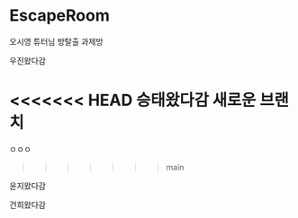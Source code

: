# EscapeRoom
오시영 튜터님 방탈출 과제방

우진왔다감

<<<<<<< HEAD
승태왔다감 새로운 브랜치
=======
ㅇㅇㅇ

>>>>>>> main

윤지왔다감

건희왔다감